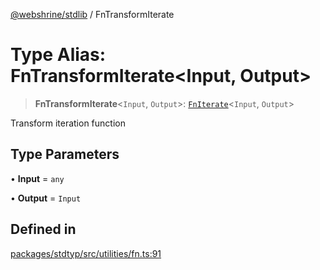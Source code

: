 [@webshrine/stdlib](../globals.md) / FnTransformIterate

# Type Alias: FnTransformIterate\<Input, Output\>

> **FnTransformIterate**\<`Input`, `Output`\>: [`FnIterate`](FnIterate.md)\<`Input`, `Output`\>

Transform iteration function

## Type Parameters

• **Input** = `any`

• **Output** = `Input`

## Defined in

[packages/stdtyp/src/utilities/fn.ts:91](https://github.com/webshrine/webshrine/blob/0e16c5948921e0c95cce645760c4a8b0855b196b/packages/stdtyp/src/utilities/fn.ts#L91)
